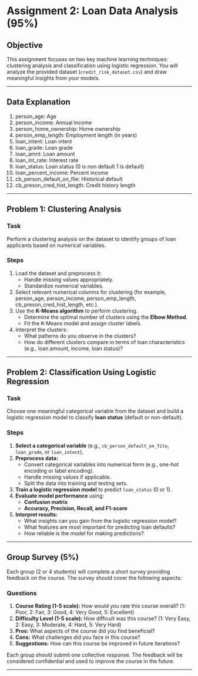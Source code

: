 # Assignment 2: Loan Data Analysis (95%)

## Objective
This assignment focuses on two key machine learning techniques: clustering analysis and classification using logistic regression. You will analyze the provided dataset (`credit_risk_dataset.csv`) and draw meaningful insights from your models.

---

## Data Explanation
1. person_age: Age
2. person_income: Annual Income
3. person_home_ownership: Home ownership
4. person_emp_length: Employment length (in years)
5. loan_intent: Loan intent
6. loan_grade: Loan grade
7. loan_amnt: Loan amount
8. loan_int_rate: Interest rate
9. loan_status: Loan status (0 is non default 1 is default)
10. loan_percent_income: Percent income
11. cb_person_default_on_file: Historical default
12. cb_preson_cred_hist_length: Credit history length

---

## Problem 1: Clustering Analysis

### Task
Perform a clustering analysis on the dataset to identify groups of loan applicants based on numerical variables.

### Steps
1. Load the dataset and preprocess it:
   - Handle missing values appropriately.
   - Standardize numerical variables.
2. Select relevant numerical columns for clustering (for example, person_age, person_income, person_emp_length, cb_preson_cred_hist_length, etc.). 
3. Use the **K-Means algorithm** to perform clustering.
   - Determine the optimal number of clusters using the **Elbow Method**.
   - Fit the K-Means model and assign cluster labels.
4. Interpret the clusters:
   - What patterns do you observe in the clusters?
   - How do different clusters compare in terms of loan characteristics (e.g., loan amount, income, loan status)?
   
---

## Problem 2: Classification Using Logistic Regression

### Task
Choose one meaningful categorical variable from the dataset and build a logistic regression model to classify **loan status** (default or non-default).

### Steps
1. **Select a categorical variable** (e.g., `cb_person_default_on_file`, `loan_grade`, or `loan_intent`).
2. **Preprocess data:**
   - Convert categorical variables into numerical form (e.g., one-hot encoding or label encoding).
   - Handle missing values if applicable.
   - Split the data into training and testing sets.
3. **Train a logistic regression model** to predict `loan_status` (0 or 1).
4. **Evaluate model performance** using:
   - **Confusion matrix**
   - **Accuracy, Precision, Recall, and F1-score**
5. **Interpret results:**
   - What insights can you gain from the logistic regression model?
   - What features are most important for predicting loan defaults?
   - How reliable is the model for making predictions?

---

## Group Survey (5%)

Each group (2 or 4 students) will complete a short survey providing feedback on the course. The survey should cover the following aspects:
### Questions
1. **Course Rating (1-5 scale):** How would you rate this course overall? (1: Poor, 2: Fair, 3: Good, 4: Very Good, 5: Excellent)
2. **Difficulty Level (1-5 scale):** How difficult was this course? (1: Very Easy, 2: Easy, 3: Moderate, 4: Hard, 5: Very Hard)
3. **Pros:** What aspects of the course did you find beneficial?
4. **Cons:** What challenges did you face in this course?
5. **Suggestions:** How can this course be improved in future iterations?

Each group should submit one collective response. The feedback will be considered confidential and used to improve the course in the future.

---